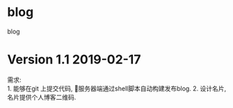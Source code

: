 # blog

blog

# Version 1.1   2019-02-17
需求:  
    1. 能够在git 上提交代码, 服务器端通过shell脚本自动构建发布blog. 
    2. 设计名片, 名片提供个人博客二维码.